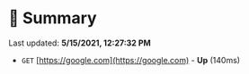 # 📖 Summary
Last updated: **5/15/2021, 12:27:32 PM**

- `GET` [https://google.com](https://google.com) - **Up** (140ms)
